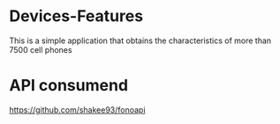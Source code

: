 # Devices-Features
 This is a simple application that obtains the characteristics of more than 7500 cell phones
 
 # API consumend
 
 https://github.com/shakee93/fonoapi
